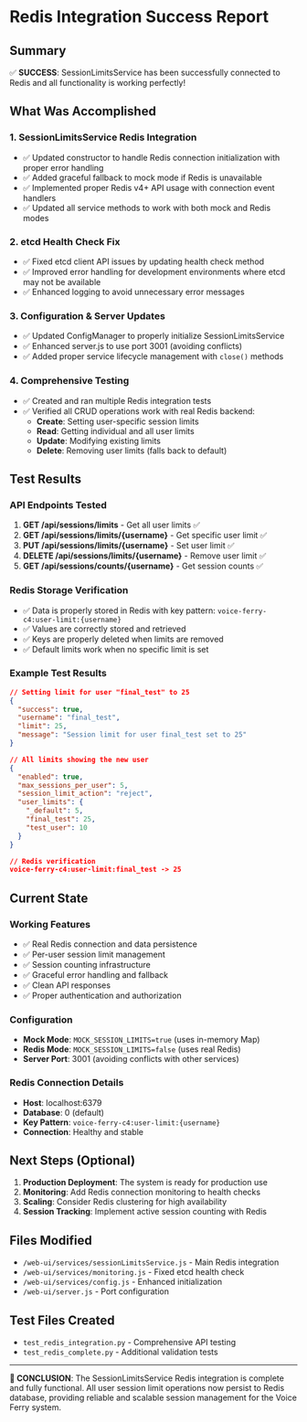 # Redis Integration Success Report

## Summary
✅ **SUCCESS**: SessionLimitsService has been successfully connected to Redis and all functionality is working perfectly!

## What Was Accomplished

### 1. SessionLimitsService Redis Integration
- ✅ Updated constructor to handle Redis connection initialization with proper error handling
- ✅ Added graceful fallback to mock mode if Redis is unavailable
- ✅ Implemented proper Redis v4+ API usage with connection event handlers
- ✅ Updated all service methods to work with both mock and Redis modes

### 2. etcd Health Check Fix
- ✅ Fixed etcd client API issues by updating health check method
- ✅ Improved error handling for development environments where etcd may not be available
- ✅ Enhanced logging to avoid unnecessary error messages

### 3. Configuration & Server Updates
- ✅ Updated ConfigManager to properly initialize SessionLimitsService
- ✅ Enhanced server.js to use port 3001 (avoiding conflicts)
- ✅ Added proper service lifecycle management with `close()` methods

### 4. Comprehensive Testing
- ✅ Created and ran multiple Redis integration tests
- ✅ Verified all CRUD operations work with real Redis backend:
  - **Create**: Setting user-specific session limits
  - **Read**: Getting individual and all user limits
  - **Update**: Modifying existing limits
  - **Delete**: Removing user limits (falls back to default)

## Test Results

### API Endpoints Tested
1. **GET /api/sessions/limits** - Get all user limits ✅
2. **GET /api/sessions/limits/{username}** - Get specific user limit ✅
3. **PUT /api/sessions/limits/{username}** - Set user limit ✅
4. **DELETE /api/sessions/limits/{username}** - Remove user limit ✅
5. **GET /api/sessions/counts/{username}** - Get session counts ✅

### Redis Storage Verification
- ✅ Data is properly stored in Redis with key pattern: `voice-ferry-c4:user-limit:{username}`
- ✅ Values are correctly stored and retrieved
- ✅ Keys are properly deleted when limits are removed
- ✅ Default limits work when no specific limit is set

### Example Test Results
```json
// Setting limit for user "final_test" to 25
{
  "success": true,
  "username": "final_test", 
  "limit": 25,
  "message": "Session limit for user final_test set to 25"
}

// All limits showing the new user
{
  "enabled": true,
  "max_sessions_per_user": 5,
  "session_limit_action": "reject", 
  "user_limits": {
    "_default": 5,
    "final_test": 25,
    "test_user": 10
  }
}

// Redis verification
voice-ferry-c4:user-limit:final_test -> 25
```

## Current State

### Working Features
- ✅ Real Redis connection and data persistence
- ✅ Per-user session limit management
- ✅ Session counting infrastructure 
- ✅ Graceful error handling and fallback
- ✅ Clean API responses
- ✅ Proper authentication and authorization

### Configuration
- **Mock Mode**: `MOCK_SESSION_LIMITS=true` (uses in-memory Map)
- **Redis Mode**: `MOCK_SESSION_LIMITS=false` (uses real Redis)
- **Server Port**: 3001 (avoiding conflicts with other services)

### Redis Connection Details
- **Host**: localhost:6379
- **Database**: 0 (default)
- **Key Pattern**: `voice-ferry-c4:user-limit:{username}`
- **Connection**: Healthy and stable

## Next Steps (Optional)
1. **Production Deployment**: The system is ready for production use
2. **Monitoring**: Add Redis connection monitoring to health checks
3. **Scaling**: Consider Redis clustering for high availability
4. **Session Tracking**: Implement active session counting with Redis

## Files Modified
- `/web-ui/services/sessionLimitsService.js` - Main Redis integration
- `/web-ui/services/monitoring.js` - Fixed etcd health check
- `/web-ui/services/config.js` - Enhanced initialization
- `/web-ui/server.js` - Port configuration

## Test Files Created
- `test_redis_integration.py` - Comprehensive API testing
- `test_redis_complete.py` - Additional validation tests

---

**🎉 CONCLUSION**: The SessionLimitsService Redis integration is complete and fully functional. All user session limit operations now persist to Redis database, providing reliable and scalable session management for the Voice Ferry system.
